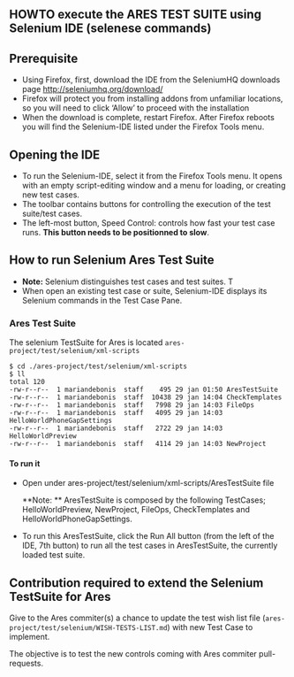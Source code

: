 ## HOWTO execute the ARES TEST SUITE using Selenium IDE (selenese commands)

	
## Prerequisite

* Using Firefox, first, download the IDE from the SeleniumHQ downloads page <http://seleniumhq.org/download/>
* Firefox will protect you from installing addons from unfamiliar locations, so you will need to click ‘Allow’ to proceed with the installation
* When the download is complete, restart Firefox. After Firefox reboots you will find the Selenium-IDE listed under the Firefox Tools menu.

			
## Opening the IDE

* To run the Selenium-IDE, select it from the Firefox Tools menu. It opens with an empty script-editing window and a menu for loading, or creating new test cases.
* The toolbar contains buttons for controlling the execution of the test suite/test cases.
* The left-most button, Speed Control: controls how fast your test case runs. **This button needs to be positionned to slow**.


## How to run Selenium Ares Test Suite
* **Note:** Selenium distinguishes test cases and test suites. T
* When open an existing test case or suite, Selenium-IDE displays its Selenium commands in the Test Case Pane.

### Ares Test Suite

The selenium TestSuite for Ares is located `ares-project/test/selenium/xml-scripts`

	$ cd ./ares-project/test/selenium/xml-scripts
	$ ll
	total 120
	-rw-r--r--  1 mariandebonis  staff    495 29 jan 01:50 AresTestSuite
	-rw-r--r--  1 mariandebonis  staff  10438 29 jan 14:04 CheckTemplates
	-rw-r--r--  1 mariandebonis  staff   7998 29 jan 14:03 FileOps
	-rw-r--r--  1 mariandebonis  staff   4095 29 jan 14:03 HelloWorldPhoneGapSettings
	-rw-r--r--  1 mariandebonis  staff   2722 29 jan 14:03 HelloWorldPreview
	-rw-r--r--  1 mariandebonis  staff   4114 29 jan 14:03 NewProject
	
#### To run it

* Open under ares-project/test/selenium/xml-scripts/AresTestSuite file
  
  **Note: ** AresTestSuite is composed by the following TestCases; HelloWorldPreview, NewProject, FileOps, CheckTemplates and HelloWorldPhoneGapSettings.
  
* To run this AresTestSuite, click the Run All button (from the left of the IDE, 7th button) to run all the test cases in AresTestSuite, the currently loaded test suite.

## Contribution required to extend the Selenium TestSuite for Ares

Give to the Ares commiter(s) a chance to update the test wish list file (`ares-project/test/selenium/WISH-TESTS-LIST.md`) with new Test Case to implement.

The objective is to test the new controls coming with Ares commiter pull-requests.



